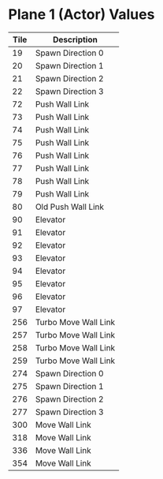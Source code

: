 # Plane 1 (Actor) Values

| Tile | Description |
|------|-------------|
| 19 | Spawn Direction 0 |
| 20 | Spawn Direction 1 |
| 21 | Spawn Direction 2 |
| 22 | Spawn Direction 3 |
| 72 | Push Wall Link |
| 73 | Push Wall Link |
| 74 | Push Wall Link |
| 75 | Push Wall Link |
| 76 | Push Wall Link |
| 77 | Push Wall Link |
| 78 | Push Wall Link |
| 79 | Push Wall Link |
| 80 | Old Push Wall Link |
| 90 | Elevator |
| 91 | Elevator |
| 92 | Elevator |
| 93 | Elevator |
| 94 | Elevator |
| 95 | Elevator |
| 96 | Elevator |
| 97 | Elevator |
| 256 | Turbo Move Wall Link |
| 257 | Turbo Move Wall Link |
| 258 | Turbo Move Wall Link |
| 259 | Turbo Move Wall Link |
| 274 | Spawn Direction 0 |
| 275 | Spawn Direction 1 |
| 276 | Spawn Direction 2 |
| 277 | Spawn Direction 3 |
| 300 | Move Wall Link |
| 318 | Move Wall Link |
| 336 | Move Wall Link |
| 354 | Move Wall Link |
